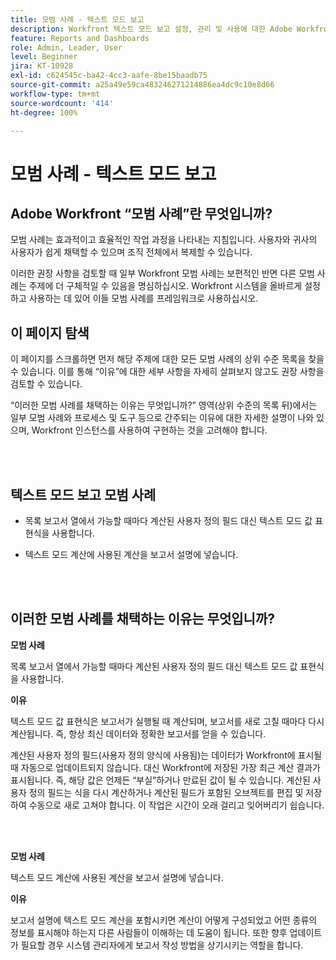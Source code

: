 ```yaml
---
title: 모범 사례 - 텍스트 모드 보고
description: Workfront 텍스트 모드 보고 설정, 관리 및 사용에 대한 Adobe Workfront 전문가의 모범 사례 권장 사항을 살펴봅니다.
feature: Reports and Dashboards
role: Admin, Leader, User
level: Beginner
jira: KT-10928
exl-id: c624545c-ba42-4cc3-aafe-8be15baadb75
source-git-commit: a25a49e59ca483246271214886ea4dc9c10e8d66
workflow-type: tm+mt
source-wordcount: '414'
ht-degree: 100%

---
```


# 모범 사례 - 텍스트 모드 보고

## Adobe Workfront “모범 사례”란 무엇입니까?

모범 사례는 효과적이고 효율적인 작업 과정을 나타내는 지침입니다. 사용자와 귀사의 사용자가 쉽게 채택할 수 있으며 조직 전체에서 복제할 수 있습니다.

이러한 권장 사항을 검토할 때 일부 Workfront 모범 사례는 보편적인 반면 다른 모범 사례는 주제에 더 구체적일 수 있음을 명심하십시오. Workfront 시스템을 올바르게 설정하고 사용하는 데 있어 이들 모범 사례를 프레임워크로 사용하십시오.

## 이 페이지 탐색

이 페이지를 스크롤하면 먼저 해당 주제에 대한 모든 모범 사례의 상위 수준 목록을 찾을 수 있습니다. 이를 통해 “이유”에 대한 세부 사항을 자세히 살펴보지 않고도 권장 사항을 검토할 수 있습니다.

“이러한 모범 사례를 채택하는 이유는 무엇입니까?” 영역(상위 수준의 목록 뒤)에서는 일부 모범 사례와 프로세스 및 도구 등으로 간주되는 이유에 대한 자세한 설명이 나와 있으며, Workfront 인스턴스를 사용하여 구현하는 것을 고려해야 합니다.

</br>
</br>

## 텍스트 모드 보고 모범 사례

* 목록 보고서 열에서 가능할 때마다 계산된 사용자 정의 필드 대신 텍스트 모드 값 표현식을 사용합니다.

* 텍스트 모드 계산에 사용된 계산을 보고서 설명에 넣습니다.

</br>
</br>

## 이러한 모범 사례를 채택하는 이유는 무엇입니까?

**모범 사례**

목록 보고서 열에서 가능할 때마다 계산된 사용자 정의 필드 대신 텍스트 모드 값 표현식을 사용합니다.



**이유**

텍스트 모드 값 표현식은 보고서가 실행될 때 계산되며, 보고서를 새로 고칠 때마다 다시 계산됩니다. 즉, 항상 최신 데이터와 정확한 보고서를 얻을 수 있습니다.



계산된 사용자 정의 필드(사용자 정의 양식에 사용됨)는 데이터가 Workfront에 표시될 때 자동으로 업데이트되지 않습니다. 대신 Workfront에 저장된 가장 최근 계산 결과가 표시됩니다. 즉, 해당 값은 언제든 “부실”하거나 만료된 값이 될 수 있습니다. 계산된 사용자 정의 필드는 식을 다시 계산하거나 계산된 필드가 포함된 오브젝트를 편집 및 저장하여 수동으로 새로 고쳐야 합니다. 이 작업은 시간이 오래 걸리고 잊어버리기 쉽습니다.


</br>
</br>

**모범 사례**

텍스트 모드 계산에 사용된 계산을 보고서 설명에 넣습니다.



**이유**

보고서 설명에 텍스트 모드 계산을 포함시키면 계산이 어떻게 구성되었고 어떤 종류의 정보를 표시해야 하는지 다른 사람들이 이해하는 데 도움이 됩니다. 또한 향후 업데이트가 필요할 경우 시스템 관리자에게 보고서 작성 방법을 상기시키는 역할을 합니다.
